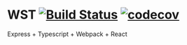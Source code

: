 # WST [![Build Status](https://travis-ci.org/woaiso/wst.svg?branch=master)](https://travis-ci.org/woaiso/wst)  [![codecov](https://codecov.io/gh/woaiso/wst/branch/master/graph/badge.svg)](https://codecov.io/gh/woaiso/wst)


Express + Typescript +  Webpack +  React


